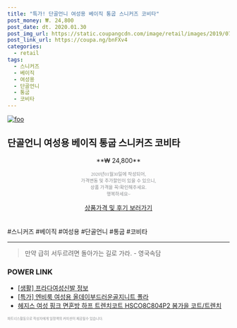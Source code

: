 ```yaml
--- 
title: "특가! 단골언니 여성용 베이직 통굽 스니커즈 코비타" 
post_money: ₩. 24,800 
post_date: dt. 2020.01.30 
post_img_url: https://static.coupangcdn.com/image/retail/images/2019/07/24/10/1/c9591266-8717-4dfc-9678-686b1c73e627.jpg 
post_link_url: https://coupa.ng/bnFXv4 
categories: 
  - retail 
tags: 
  - 스니커즈 
  - 베이직 
  - 여성용 
  - 단골언니 
  - 통굽 
  - 코비타 
--- 
```

[![foo](https://static.coupangcdn.com/image/retail/images/2019/07/24/10/1/c9591266-8717-4dfc-9678-686b1c73e627.jpg)](https://coupa.ng/bnFXv4) 

## 단골언니 여성용 베이직 통굽 스니커즈 코비타 
<p style="text-align: center;">**₩ 24,800**</p> 
<p style="text-align: center;"><span style="color: #898c8f; font-family: Georgia,Times,serif; font-size: 0.75em;">2020년01월30일에 작성되어, <br>가격변동 및 추가할인이 있을 수 있으니,<br> 상품 가격을 꼭!확인해주세요.<br>행복하세요~</span> 
</p>	 
<div markdown="0" style="text-align: center;"><a href="https://coupa.ng/bnFXv4" class="btn btn--success">상품가격 및 후기 보러가기</a></div> 
<br><br> 
  #스니커즈 #베이직 #여성용 #단골언니 #통굽 #코비타 
<hr> 

> 만약 급히 서두르려면 돌아가는 길로 가라. - 영국속담 


### POWER LINK

* <a href="https://blog.naver.com/fasyy4321/221761966703" target="_blank"> [생활] 프라다여성신발 정보 </a>
* <a href="https://blog.naver.com/santokki14/221789693888" target="_blank">[특가] 엔비룩 여성용 올데이부드러운골지니트 폴라</a>
* <a href="https://blog.naver.com/fasyy4321/221787182951" target="_blank">헤지스 여성 핑크 면혼방 하프 트렌치코트 HSCO8C804P2 봄가을 코트/트렌치</a>

<span style="color: #898c8f; font-family: Georgia,Times,serif; font-size: 0.55em;">파트너스활동으로 작성자에게 일정액의 커미션이 제공될수 있습니다.</span> 
